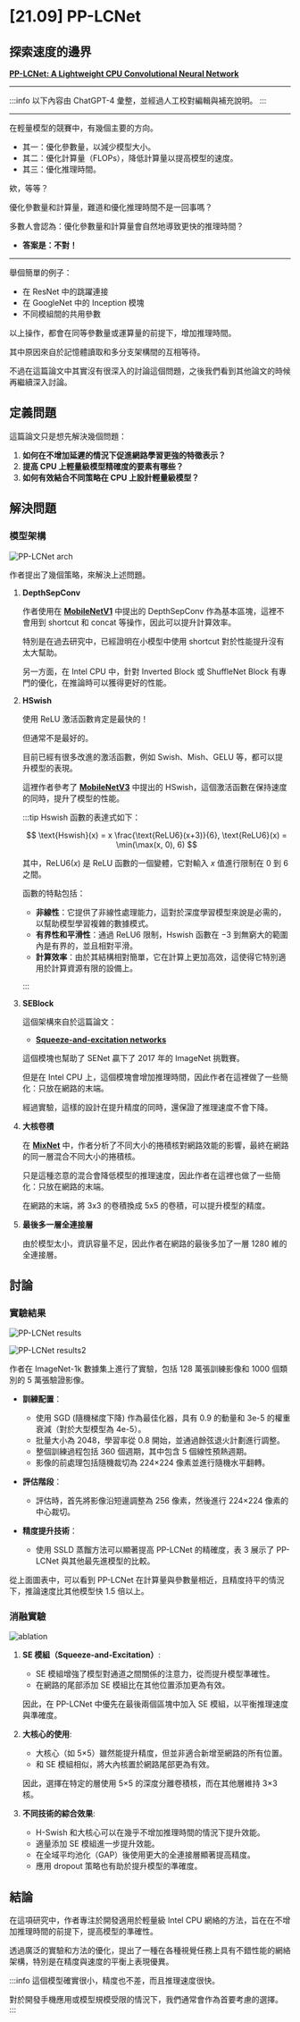 # [21.09] PP-LCNet

## 探索速度的邊界

[**PP-LCNet: A Lightweight CPU Convolutional Neural Network**](https://arxiv.org/abs/2109.15099)

---

:::info
以下內容由 ChatGPT-4 彙整，並經過人工校對編輯與補充說明。
:::

---

在輕量模型的競賽中，有幾個主要的方向。

- 其一：優化參數量，以減少模型大小。
- 其二：優化計算量（FLOPs），降低計算量以提高模型的速度。
- 其三：優化推理時間。

欸，等等？

優化參數量和計算量，難道和優化推理時間不是一回事嗎？

多數人會認為：優化參數量和計算量會自然地導致更快的推理時間？

- **答案是：不對！**

---

舉個簡單的例子：

- 在 ResNet 中的跳躍連接
- 在 GoogleNet 中的 Inception 模塊
- 不同模組間的共用參數

以上操作，都會在同等參數量或運算量的前提下，增加推理時間。

其中原因來自於記憶體讀取和多分支架構間的互相等待。

不過在這篇論文中其實沒有很深入的討論這個問題，之後我們看到其他論文的時候再繼續深入討論。

## 定義問題

這篇論文只是想先解決幾個問題：

1. **如何在不增加延遲的情況下促進網路學習更強的特徵表示？**
2. **提高 CPU 上輕量級模型精確度的要素有哪些？**
3. **如何有效結合不同策略在 CPU 上設計輕量級模型？**

## 解決問題

### 模型架構

![PP-LCNet arch](./img/img1.jpg)

作者提出了幾個策略，來解決上述問題。

1. **DepthSepConv**

   作者使用在 [**MobileNetV1**](https://arxiv.org/abs/1704.04861) 中提出的 DepthSepConv 作為基本區塊，這裡不會用到 shortcut 和 concat 等操作，因此可以提升計算效率。

   特別是在過去研究中，已經證明在小模型中使用 shortcut 對於性能提升沒有太大幫助。

   另一方面，在 Intel CPU 中，針對 Inverted Block 或 ShuffleNet Block 有專門的優化，在推論時可以獲得更好的性能。

2. **HSwish**

   使用 ReLU 激活函數肯定是最快的！

   但通常不是最好的。

   目前已經有很多改進的激活函數，例如 Swish、Mish、GELU 等，都可以提升模型的表現。

   這裡作者參考了 [**MobileNetV3**](https://arxiv.org/abs/1905.02244) 中提出的 HSwish，這個激活函數在保持速度的同時，提升了模型的性能。

   :::tip
   Hswish 函數的表達式如下：

   $$ \text{Hswish}(x) = x \frac{\text{ReLU6}(x+3)}{6}, \text{ReLU6}(x) = \min(\max(x, 0), 6) $$

   其中，$\text{ReLU6}(x)$ 是 ReLU 函數的一個變體，它對輸入 $x$ 值進行限制在 0 到 6 之間。

   函數的特點包括：

   - **非線性**：它提供了非線性處理能力，這對於深度學習模型來說是必需的，以幫助模型學習複雜的數據模式。
   - **有界性和平滑性**：通過 $\text{ReLU6}$ 限制，Hswish 函數在 $-3$ 到無窮大的範圍內是有界的，並且相對平滑。
   - **計算效率**：由於其結構相對簡單，它在計算上更加高效，這使得它特別適用於計算資源有限的設備上。

   :::

3. **SEBlock**

   這個架構來自於這篇論文：

   - [**Squeeze-and-excitation networks**](https://arxiv.org/abs/1709.01507)

   這個模塊也幫助了 SENet 贏下了 2017 年的 ImageNet 挑戰賽。

   但是在 Intel CPU 上，這個模塊會增加推理時間，因此作者在這裡做了一些簡化：只放在網路的末端。

   經過實驗，這樣的設計在提升精度的同時，還保證了推理速度不會下降。

4. **大核卷積**

   在 [**MixNet**](https://arxiv.org/abs/1907.09595) 中，作者分析了不同大小的捲積核對網路效能的影響，最終在網路的同一層混合不同大小的捲積核。

   只是這種恣意的混合會降低模型的推理速度，因此作者在這裡也做了一些簡化：只放在網路的末端。

   在網路的末端，將 3x3 的卷積換成 5x5 的卷積，可以提升模型的精度。

5. **最後多一層全連接層**

   由於模型太小，資訊容量不足，因此作者在網路的最後多加了一層 1280 維的全連接層。

## 討論

### 實驗結果

![PP-LCNet results](./img/img2.jpg)

![PP-LCNet results2](./img/img3.jpg)

作者在 ImageNet-1k 數據集上進行了實驗，包括 128 萬張訓練影像和 1000 個類別的 5 萬張驗證影像。

- **訓練配置**：

  - 使用 SGD (隨機梯度下降) 作為最佳化器，具有 0.9 的動量和 3e-5 的權重衰減（對於大型模型為 4e-5）。
  - 批量大小為 2048，學習率從 0.8 開始，並通過餘弦退火計劃進行調整。
  - 整個訓練過程包括 360 個週期，其中包含 5 個線性預熱週期。
  - 影像的前處理包括隨機裁切為 224×224 像素並進行隨機水平翻轉。

- **評估階段**：

  - 評估時，首先將影像沿短邊調整為 256 像素，然後進行 224×224 像素的中心裁切。

- **精度提升技術**：

  - 使用 SSLD 蒸餾方法可以顯著提高 PP-LCNet 的精確度，表 3 展示了 PP-LCNet 與其他最先進模型的比較。

從上面圖表中，可以看到 PP-LCNet 在計算量與參數量相近，且精度持平的情況下，推論速度比其他模型快 1.5 倍以上。

### 消融實驗

![ablation](./img/img4.jpg)

1. **SE 模組（Squeeze-and-Excitation）**:

   - SE 模組增強了模型對通道之間關係的注意力，從而提升模型準確性。
   - 在網路的尾部添加 SE 模組比在其他位置添加更為有效。

   因此，在 PP-LCNet 中優先在最後兩個區塊中加入 SE 模組，以平衡推理速度與準確度。

2. **大核心的使用**:

   - 大核心（如 5×5）雖然能提升精度，但並非適合新增至網路的所有位置。
   - 和 SE 模組相似，將大內核置於網路尾部更為有效。

   因此，選擇在特定的層使用 5×5 的深度分離卷積核，而在其他層維持 3×3 核。

3. **不同技術的綜合效果**:

   - H-Swish 和大核心可以在幾乎不增加推理時間的情況下提升效能。
   - 適量添加 SE 模組進一步提升效能。
   - 在全域平均池化（GAP）後使用更大的全連接層顯著提高精度。
   - 應用 dropout 策略也有助於提升模型的準確度。

## 結論

在這項研究中，作者專注於開發適用於輕量級 Intel CPU 網絡的方法，旨在在不增加推理時間的前提下，提高模型的準確性。

透過廣泛的實驗和方法的優化，提出了一種在各種視覺任務上具有不錯性能的網絡架構，特別是在精度與速度的平衡上表現優異。

:::info
這個模型確實很小，精度也不差，而且推理速度很快。

對於開發手機應用或模型規模受限的情況下，我們通常會作為首要考慮的選擇。
:::
